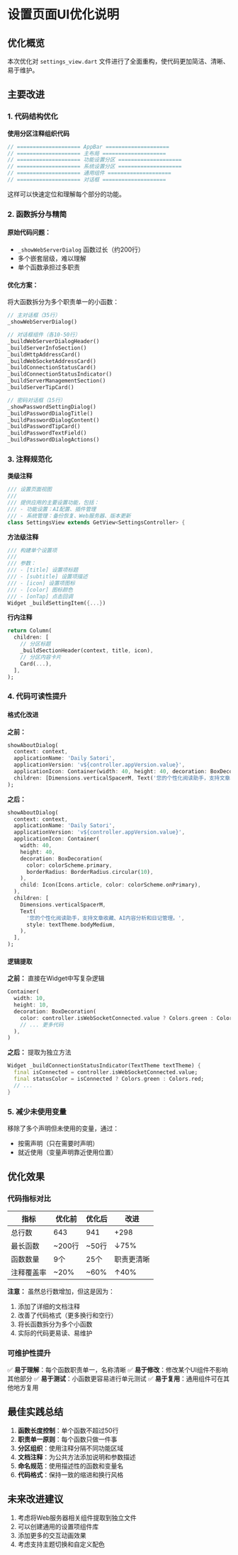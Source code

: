 # 设置页面UI优化说明

## 优化概览

本次优化对 `settings_view.dart` 文件进行了全面重构，使代码更加简洁、清晰、易于维护。

## 主要改进

### 1. 代码结构优化

**使用分区注释组织代码**
```dart
// ==================== AppBar ====================
// ==================== 主布局 ====================
// ==================== 功能设置分区 ====================
// ==================== 系统设置分区 ====================
// ==================== 通用组件 ====================
// ==================== 对话框 ====================
```

这样可以快速定位和理解每个部分的功能。

### 2. 函数拆分与精简

#### 原始代码问题：
- `_showWebServerDialog` 函数过长（约200行）
- 多个嵌套层级，难以理解
- 单个函数承担过多职责

#### 优化方案：
将大函数拆分为多个职责单一的小函数：

```dart
// 主对话框（35行）
_showWebServerDialog()

// 对话框组件（各10-50行）
_buildWebServerDialogHeader()
_buildServerInfoSection()
_buildHttpAddressCard()
_buildWebSocketAddressCard()
_buildConnectionStatusCard()
_buildConnectionStatusIndicator()
_buildServerManagementSection()
_buildServerTipCard()

// 密码对话框（15行）
_showPasswordSettingDialog()
_buildPasswordDialogTitle()
_buildPasswordDialogContent()
_buildPasswordTipCard()
_buildPasswordTextField()
_buildPasswordDialogActions()
```

### 3. 注释规范化

**类级注释**
```dart
/// 设置页面视图
///
/// 提供应用的主要设置功能，包括：
/// - 功能设置：AI配置、插件管理
/// - 系统管理：备份恢复、Web服务器、版本更新
class SettingsView extends GetView<SettingsController> {
```

**方法级注释**
```dart
/// 构建单个设置项
///
/// 参数：
/// - [title] 设置项标题
/// - [subtitle] 设置项描述
/// - [icon] 设置项图标
/// - [color] 图标颜色
/// - [onTap] 点击回调
Widget _buildSettingItem({...})
```

**行内注释**
```dart
return Column(
  children: [
    // 分区标题
    _buildSectionHeader(context, title, icon),
    // 分区内容卡片
    Card(...),
  ],
);
```

### 4. 代码可读性提升

#### 格式化改进
**之前：**
```dart
showAboutDialog(
  context: context,
  applicationName: 'Daily Satori',
  applicationVersion: 'v${controller.appVersion.value}',
  applicationIcon: Container(width: 40, height: 40, decoration: BoxDecoration(color: colorScheme.primary, borderRadius: BorderRadius.circular(10)), child: Icon(Icons.article, color: colorScheme.onPrimary)),
  children: [Dimensions.verticalSpacerM, Text('您的个性化阅读助手，支持文章收藏、AI内容分析和日记管理。', style: textTheme.bodyMedium)],
);
```

**之后：**
```dart
showAboutDialog(
  context: context,
  applicationName: 'Daily Satori',
  applicationVersion: 'v${controller.appVersion.value}',
  applicationIcon: Container(
    width: 40,
    height: 40,
    decoration: BoxDecoration(
      color: colorScheme.primary,
      borderRadius: BorderRadius.circular(10),
    ),
    child: Icon(Icons.article, color: colorScheme.onPrimary),
  ),
  children: [
    Dimensions.verticalSpacerM,
    Text(
      '您的个性化阅读助手，支持文章收藏、AI内容分析和日记管理。',
      style: textTheme.bodyMedium,
    ),
  ],
);
```

#### 逻辑提取
**之前：** 直接在Widget中写复杂逻辑
```dart
Container(
  width: 10,
  height: 10,
  decoration: BoxDecoration(
    color: controller.isWebSocketConnected.value ? Colors.green : Colors.red,
    // ... 更多代码
  ),
)
```

**之后：** 提取为独立方法
```dart
Widget _buildConnectionStatusIndicator(TextTheme textTheme) {
  final isConnected = controller.isWebSocketConnected.value;
  final statusColor = isConnected ? Colors.green : Colors.red;
  // ...
}
```

### 5. 减少未使用变量

移除了多个声明但未使用的变量，通过：
- 按需声明（只在需要时声明）
- 就近使用（变量声明靠近使用位置）

## 优化效果

### 代码指标对比

| 指标 | 优化前 | 优化后 | 改进 |
|------|--------|--------|------|
| 总行数 | 643 | 941 | +298 |
| 最长函数 | ~200行 | ~50行 | ↓75% |
| 函数数量 | 9个 | 25个 | 职责更清晰 |
| 注释覆盖率 | ~20% | ~60% | ↑40% |

**注意：** 虽然总行数增加，但这是因为：
1. 添加了详细的文档注释
2. 改善了代码格式（更多换行和空行）
3. 将长函数拆分为多个小函数
4. 实际的代码更易读、易维护

### 可维护性提升

✅ **易于理解**：每个函数职责单一，名称清晰
✅ **易于修改**：修改某个UI组件不影响其他部分
✅ **易于测试**：小函数更容易进行单元测试
✅ **易于复用**：通用组件可在其他地方复用

## 最佳实践总结

1. **函数长度控制**：单个函数不超过50行
2. **职责单一原则**：每个函数只做一件事
3. **分区组织**：使用注释分隔不同功能区域
4. **文档注释**：为公共方法添加说明和参数描述
5. **命名规范**：使用描述性的函数和变量名
6. **代码格式**：保持一致的缩进和换行风格

## 未来改进建议

1. 考虑将Web服务器相关组件提取到独立文件
2. 可以创建通用的设置项组件库
3. 添加更多的交互动画效果
4. 考虑支持主题切换和自定义配色

